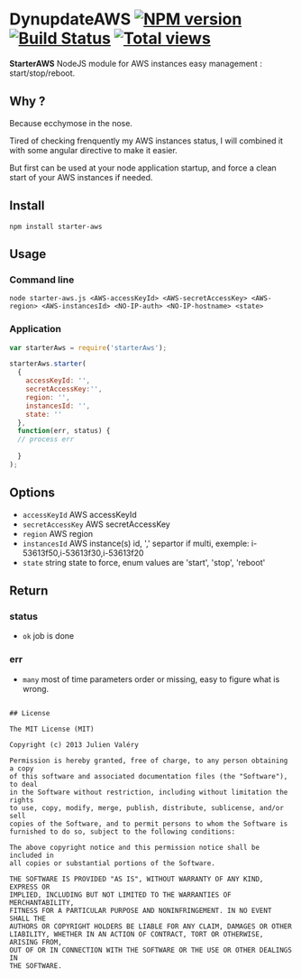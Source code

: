 # DynupdateAWS [![NPM version](https://badge.fury.io/js/dynupdate-aws.png)](http://badge.fury.io/js/dynupdate-aws) [![Build Status](https://travis-ci.org/darul75/dynupdate-aws.png?branch=master)](https://travis-ci.org/darul75/dynupdate-aws) [![Total views](https://sourcegraph.com/api/repos/github.com/darul75/dynupdate-aws/counters/views.png)](https://sourcegraph.com/github.com/darul75/dynupdate-aws)

**StarterAWS** NodeJS module for AWS instances easy management : start/stop/reboot.

## Why ?

Because ecchymose in the nose. 

Tired of checking frenquently my AWS instances status, I will combined it with some angular directive to make it easier.

But first can be used at your node application startup, and force a clean start of your AWS instances if needed.

## Install

~~~
npm install starter-aws
~~~

## Usage

### Command line
```
node starter-aws.js <AWS-accessKeyId> <AWS-secretAccessKey> <AWS-region> <AWS-instancesId> <NO-IP-auth> <NO-IP-hostname> <state>
```

### Application
```javascript
var starterAws = require('starterAws');

starterAws.starter(
  {
    accessKeyId: '', 
    secretAccessKey:'', 
    region: '', 
    instancesId: '',
    state: ''    
  }, 
  function(err, status) {
  // process err
  
  }
);
```

## Options

* `accessKeyId` AWS accessKeyId
* `secretAccessKey` AWS secretAccessKey
* `region` AWS region
* `instancesId` AWS instance(s) id, ',' separtor if multi, exemple: i-53613f50,i-53613f30,i-53613f20
* `state` string state to force, enum values are 'start', 'stop', 'reboot'
        
## Return    

### status
* `ok` job is done

### err
* `many`  most of time parameters order or missing, easy to figure what is wrong.

~~~

## License

The MIT License (MIT)

Copyright (c) 2013 Julien Valéry

Permission is hereby granted, free of charge, to any person obtaining a copy
of this software and associated documentation files (the "Software"), to deal
in the Software without restriction, including without limitation the rights
to use, copy, modify, merge, publish, distribute, sublicense, and/or sell
copies of the Software, and to permit persons to whom the Software is
furnished to do so, subject to the following conditions:

The above copyright notice and this permission notice shall be included in
all copies or substantial portions of the Software.

THE SOFTWARE IS PROVIDED "AS IS", WITHOUT WARRANTY OF ANY KIND, EXPRESS OR
IMPLIED, INCLUDING BUT NOT LIMITED TO THE WARRANTIES OF MERCHANTABILITY,
FITNESS FOR A PARTICULAR PURPOSE AND NONINFRINGEMENT. IN NO EVENT SHALL THE
AUTHORS OR COPYRIGHT HOLDERS BE LIABLE FOR ANY CLAIM, DAMAGES OR OTHER
LIABILITY, WHETHER IN AN ACTION OF CONTRACT, TORT OR OTHERWISE, ARISING FROM,
OUT OF OR IN CONNECTION WITH THE SOFTWARE OR THE USE OR OTHER DEALINGS IN
THE SOFTWARE.
